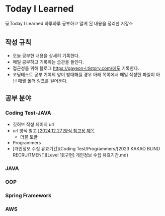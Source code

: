# Today I Learned

💻Today I Learned
하루하루 공부하고 알게 된 내용을 정리한 저장소

## 작성 규칙
* 오늘 공부한 내용을 상세히 기록한다.
* 매일 공부하고 기록하는 습관을 들인다.
* 접근성을 위해 블로그 https://gayeon-l.tistory.com/에도 기록한다.
* 코딩테스트 공부 기록의 양이 방대해질 경우 아래 목록에서 매일 작성한 파일이 아닌 매월 폴더 링크를 걸어둔다.

## 공부 분야

### Coding Test-JAVA
* 깃허브 작성 페이지 url
* url 양식 참고 [[2024.12.27]양식 참고용 제목](https://gayeon-l.tistory.com/)
  * 더블 토글
* Programmers
 * [개인정보 수집 유효기간](Coding Test/Programmers/[2023 KAKAO BLIND RECRUITMENT][Level 1][구현] 개인정보 수집 유효기간.md)

### JAVA

### OOP

### Spring Framework

### AWS
